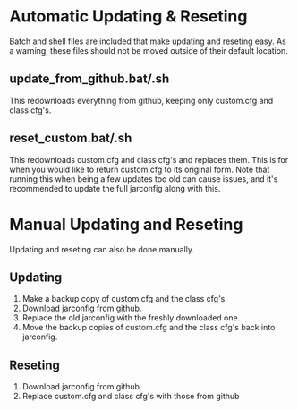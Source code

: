 # Automatic Updating & Reseting

Batch and shell files are included that make updating and reseting easy. As a warning, these files should not be moved outside of their default location.

## update_from_github.bat/.sh

This redownloads everything from github, keeping only custom.cfg and class cfg's.

## reset_custom.bat/.sh

This redownloads custom.cfg and class cfg's and replaces them. This is for when you would like to return custom.cfg to its original form. Note that running this when being a few updates too old can cause issues, and it's recommended to update the full jarconfig along with this.

# Manual Updating and Reseting

Updating and reseting can also be done manually.

## Updating

1. Make a backup copy of custom.cfg and the class cfg's.
2. Download jarconfig from github.
3. Replace the old jarconfig with the freshly downloaded one.
4. Move the backup copies of custom.cfg and the class cfg's back into jarconfig.

## Reseting

1. Download jarconfig from github.
2. Replace custom.cfg and class cfg's with those from github
